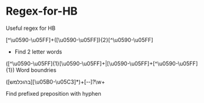 # Regex-for-HB
Useful regex for HB

[^\u0590-\u05FF]+([\u0590-\u05FF]){2}[^\u0590-\u05FF]
* Find 2 letter words

([^\u0590-\u05FF]{1}[\u0590-\u05FF]+|[\u0590-\u05FF]+[^\u0590-\u05FF]{1})
Word boundries

([בהוכלמש][\u05B0-\u05C3]*)+[-‑]?\w+

Find prefixed preposition with hyphen
